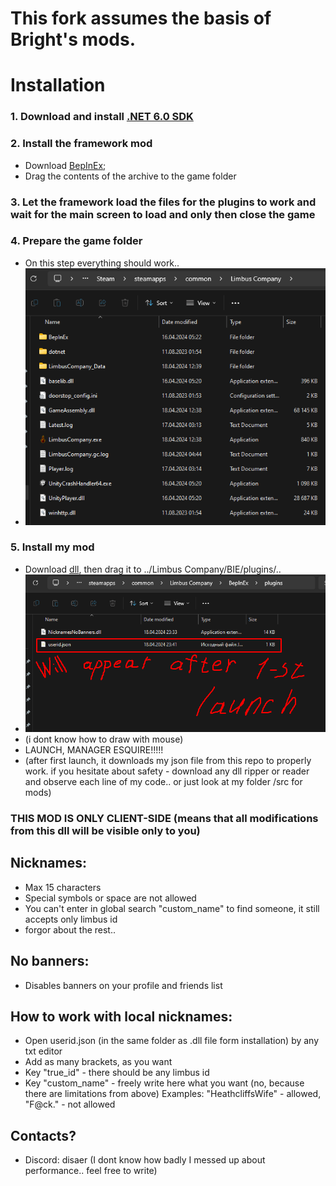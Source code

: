 # This fork assumes the basis of Bright's mods.

# Installation
### 1. Download and install [.NET 6.0 SDK](https://dotnet.microsoft.com/en-us/download/dotnet/thank-you/sdk-6.0.413-windows-x64-installer)
### 2. Install the framework mod
   - Download [BepInEx](https://github.com/LocalizeLimbusCompany/BepInEx_For_LLC/releases/tag/v6.0.1-LLC);
   - Drag the contents of the archive to the game folder
### 3. Let the framework load the files for the plugins to work and wait for the main screen to load and only then close the game
### 4. Prepare the game folder
   - On this step everything should work..
   - ![This is how should look your game folder](/src/firstscreen.png?raw=true)
### 5. Install my mod
   - Download [dll](../../releases), then drag it to ../Limbus Company/BIE/plugins/..
   - ![This is how should look your plugin folder with installed dll](/src/secondscreen.png?raw=true)
   - (i dont know how to draw with mouse)
   - LAUNCH, MANAGER ESQUIRE!!!!!
   - (after first launch, it downloads my json file from this repo to properly work. if you hesitate about safety - download any dll ripper or reader and observe each line of my code.. or just look at my folder /src for mods)

### THIS MOD IS ONLY CLIENT-SIDE (means that all modifications from this dll will be visible only to you)
## Nicknames:
- Max 15 characters
- Special symbols or space are not allowed
- You can't enter in global search "custom_name" to find someone, it still accepts only limbus id
- forgor about the rest..

## No banners:
- Disables banners on your profile and friends list

## How to work with local nicknames:
- Open userid.json (in the same folder as .dll file form installation) by any txt editor
- Add as many brackets, as you want
- Key "true_id" - there should be any limbus id
- Key "custom_name" - freely write here what you want (no, because there are limitations from above)
  Examples: "HeathcliffsWife" - allowed, "F@ck." - not allowed

## Contacts?
- Discord: disaer
  (I dont know how badly I messed up about performance.. feel free to write)
